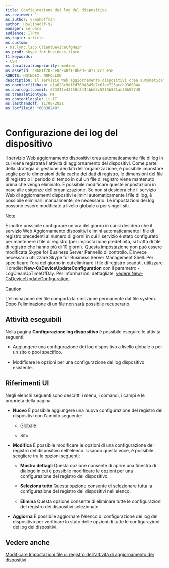 ```yaml
---
title: Configurazione dei log del dispositivo
ms.reviewer: ''
ms.author: v-mahoffman
author: HowlinWolf-92
manager: serdars
audience: ITPro
ms.topic: article
ms.custom:
- ms.lync.lscp.ClientDeviceCfgMain
ms.prod: skype-for-business-itpro
f1.keywords:
- CSH
ms.localizationpriority: medium
ms.assetid: c9b81f20-ce8c-40f1-8bed-50775cc35e58
ROBOTS: NOINDEX, NOFOLLOW
description: Il servizio Web aggiornamento dispositivi crea automaticamente file di log in cui viene registrata l'attività di aggiornamento dei dispositivi. Come parte della strategia di gestione dei dati dell'organizzazione, è possibile impostare soglie per le dimensioni della cache dei dati di registro, le dimensioni del file di registro o il periodo di tempo in cui un file di registro viene mantenuto prima che venga eliminato. È possibile modificare queste impostazioni in base alle esigenze dell'organizzazione. Se non si desidera che il servizio Web di aggiornamenti dispositivi elimini automaticamente i file di log, è possibile eliminarli manualmente, se necessario. Le impostazioni dei log possono essere modificate a livello globale o per singoli siti.
ms.openlocfilehash: d1a628c9d1fd7604345d7c6fee723accb936084a
ms.sourcegitcommit: 67324fe43f50c8414bb65c52f5b561ac30b52748
ms.translationtype: MT
ms.contentlocale: it-IT
ms.lasthandoff: 11/08/2021
ms.locfileid: "60838248"
---
```

# <a name="device-log-configuration"></a>Configurazione dei log del dispositivo

Il servizio Web aggiornamento dispositivi crea automaticamente file di log in cui viene registrata l'attività di aggiornamento dei dispositivi. Come parte della strategia di gestione dei dati dell'organizzazione, è possibile impostare soglie per le dimensioni della cache dei dati di registro, le dimensioni del file di registro o il periodo di tempo in cui un file di registro viene mantenuto prima che venga eliminato. È possibile modificare queste impostazioni in base alle esigenze dell'organizzazione. Se non si desidera che il servizio Web di aggiornamenti dispositivi elimini automaticamente i file di log, è possibile eliminarli manualmente, se necessario. Le impostazioni dei log possono essere modificate a livello globale o per singoli siti.

> [!NOTE]
> È inoltre possibile configurare un'ora del giorno in cui si desidera che il servizio Web Aggiornamento dispositivi elimini automaticamente i file di registro precedenti al numero di giorni in cui il servizio è stato configurato per mantenere i file di registro (per impostazione predefinita, si tratta di file di registro che hanno più di 10 giorni). Questa impostazione non può essere modificata Skype for Business Server Pannello di controllo. È invece necessario utilizzare Skype for Business Server Management Shell. Per specificare l'ora del giorno in cui eliminare i file di registro scaduti, utilizzare il cmdlet **New-CsDeviceUpdateConfiguration** con il parametro -LogCleanUpTimeOfDay. Per informazioni dettagliate, [vedere New-CsDeviceUpdateConfiguration.](/powershell/module/skype/new-csdeviceupdateconfiguration?view=skype-ps)

> [!CAUTION]
> L'eliminazione dei file comporta la rimozione permanente dal file system. Dopo l'eliminazione di un file non sarà possibile recuperarlo.

## <a name="tasks-you-can-perform"></a>Attività eseguibili

Nella pagina **Configurazione log dispositivo** è possibile eseguire le attività seguenti:

- Aggiungere una configurazione dei log dispositivo a livello globale o per un sito o pool specifico.

- Modificare le opzioni per una configurazione dei log dispositivo esistente.

## <a name="ui-reference"></a>Riferimenti UI

Negli elenchi seguenti sono descritti i menu, i comandi, i campi e le proprietà della pagina.

- **Nuovo** È possibile aggiungere una nuova configurazione del registro dei dispositivi con l'ambito seguente:

  - Globale

  - Sito

- **Modifica** È possibile modificare le opzioni di una configurazione del registro del dispositivo nell'elenco. Usando questa voce, è possibile scegliere tra le opzioni seguenti:

  - **Mostra dettagli** Questa opzione consente di aprire una finestra di dialogo in cui è possibile modificare le opzioni per una configurazione del registro del dispositivo.

  - **Seleziona tutto** Questa opzione consente di selezionare tutta la configurazione del registro dei dispositivi nell'elenco.

  - **Elimina** Questa opzione consente di eliminare tutte le configurazioni del registro dei dispositivi selezionate.

- **Aggiorna** È possibile aggiornare l'elenco di configurazione dei log del dispositivo per verificare lo stato delle opzioni di tutte le configurazioni dei log dei dispositivi.

## <a name="see-also"></a>Vedere anche

[Modificare Impostazioni file di registro dell'attività di aggiornamento dei dispositivi](/previous-versions/office/lync-server-2013/lync-server-2013-modify-settings-for-device-update-log-files)